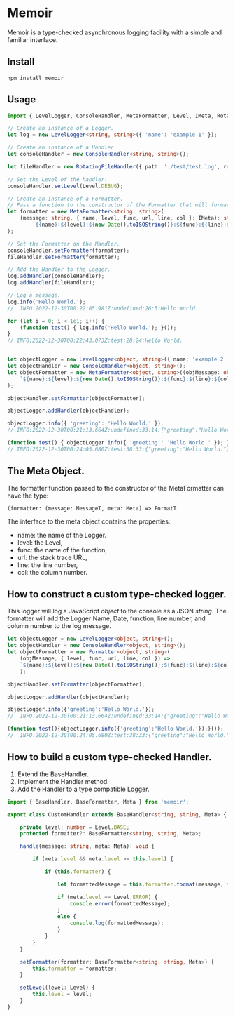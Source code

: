 # Memoir

Memoir is a type-checked asynchronous logging facility with a simple and familiar interface.

## Install

```
npm install memoir
```

## Usage

```ts
import { LevelLogger, ConsoleHandler, MetaFormatter, Level, IMeta, RotatingFileHandler } from 'memoir';

// Create an instance of a Logger.
let log = new LevelLogger<string, string>({ 'name': 'example 1' });

// Create an instance of a Handler.
let consoleHandler = new ConsoleHandler<string, string>();

let fileHandler = new RotatingFileHandler({ path: './test/test.log', rotations: 5, bytes: 10e3 });

// Set the Level of the handler.
consoleHandler.setLevel(Level.DEBUG);

// Create an instance of a Formatter.
// Pass a function to the constructor of the Formatter that will format the message and add metadata.
let formatter = new MetaFormatter<string, string>(
    (message: string, { name, level, func, url, line, col }: IMeta): string =>
        `${name}:${level}:${new Date().toISOString()}:${func}:${line}:${col}:${message}`
);

// Set the Formatter on the Handler.
consoleHandler.setFormatter(formatter);
fileHandler.setFormatter(formatter);

// Add the Handler to the Logger.
log.addHandler(consoleHandler);
log.addHandler(fileHandler);

// Log a message.
log.info('Hello World.');
//  INFO:2022-12-30T00:22:05.981Z:undefined:26:5:Hello World.

for (let i = 0; i < 1e1; i++) {
    (function test() { log.info('Hello World.'); }());
}
// INFO:2022-12-30T00:22:43.073Z:test:28:24:Hello World.


let objectLogger = new LevelLogger<object, string>({ name: 'example 2' });
let objectHandler = new ConsoleHandler<object, string>();
let objectFormatter = new MetaFormatter<object, string>((objMessage: object, { name, level, func, url, line, col }: IMeta) =>
    `${name}:${level}:${new Date().toISOString()}:${func}:${line}:${col}:${JSON.stringify(objMessage)}`
);

objectHandler.setFormatter(objectFormatter);

objectLogger.addHandler(objectHandler);

objectLogger.info({ 'greeting': 'Hello World.' });
// INFO:2022-12-30T00:21:13.664Z:undefined:33:14:{"greeting":"Hello World."}

(function test() { objectLogger.info({ 'greeting': 'Hello World.' }); }());
// INFO:2022-12-30T00:24:05.680Z:test:38:33:{"greeting":"Hello World."}

```

## The Meta Object.

The formatter function passed to the constructor of the MetaFormatter can have the type:

`(formatter: (message: MessageT, meta: Meta) => FormatT`

The interface to the meta object contains the properties:
* name: the name of the Logger.
* level: the Level, 
* func: the name of the function, 
* url: the stack trace URL,
* line: the line number,
* col: the column number. 

## How to construct a custom type-checked logger.

This logger will log a JavaScript *object* to the console as a JSON *string*.  The formatter will add the Logger Name, Date, function, line number, and column number to the log message.

```ts
let objectLogger = new LevelLogger<object, string>();
let objectHandler = new ConsoleHandler<object, string>();
let objectFormatter = new Formatter<object, string>(
    (objMessage, { level, func, url, line, col }) => 
    `${name}:${level}:${new Date().toISOString()}:${func}:${line}:${col}:${JSON.stringify(objMessage)}`
    );

objectHandler.setFormatter(objectFormatter);

objectLogger.addHandler(objectHandler);

objectLogger.info({'greeting':'Hello World.'}); 
//  INFO:2022-12-30T00:21:13.664Z:undefined:33:14:{"greeting":"Hello World."}

(function test(){objectLogger.info({'greeting':'Hello World.'});}());
//  INFO:2022-12-30T00:24:05.680Z:test:38:33:{"greeting":"Hello World."}
```

## How to build a custom type-checked Handler.

1. Extend the BaseHandler.
2. Implement the Handler method.
3. Add the Handler to a type compatible Logger.

```ts
import { BaseHandler, BaseFormatter, Meta } from 'memoir';

export class CustomHandler extends BaseHandler<string, string, Meta> {

    private level: number = Level.BASE;
    protected formatter?: BaseFormatter<string, string, Meta>;

    handle(message: string, meta: Meta): void {

        if (meta.level && meta.level >= this.level) {

            if (this.formatter) {

                let formattedMessage = this.formatter.format(message, meta);

                if (meta.level == Level.ERROR) {
                    console.error(formattedMessage);
                }
                else {
                    console.log(formattedMessage);
                }
            }
        }
    }

    setFormatter(formatter: BaseFormatter<string, string, Meta>) {
        this.formatter = formatter;
    }

    setLevel(level: Level) {
        this.level = level;
    }
}
```